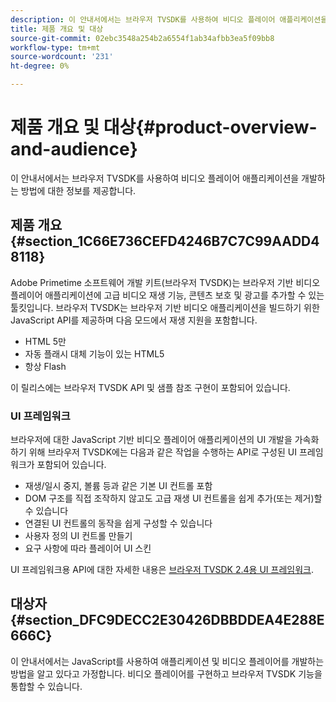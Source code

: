 ```yaml
---
description: 이 안내서에서는 브라우저 TVSDK를 사용하여 비디오 플레이어 애플리케이션을 개발하는 방법에 대한 정보를 제공합니다.
title: 제품 개요 및 대상
source-git-commit: 02ebc3548a254b2a6554f1ab34afbb3ea5f09bb8
workflow-type: tm+mt
source-wordcount: '231'
ht-degree: 0%

---
```


# 제품 개요 및 대상{#product-overview-and-audience}

이 안내서에서는 브라우저 TVSDK를 사용하여 비디오 플레이어 애플리케이션을 개발하는 방법에 대한 정보를 제공합니다.

## 제품 개요 {#section_1C66E736CEFD4246B7C7C99AADD48118}

Adobe Primetime 소프트웨어 개발 키트(브라우저 TVSDK)는 브라우저 기반 비디오 플레이어 애플리케이션에 고급 비디오 재생 기능, 콘텐츠 보호 및 광고를 추가할 수 있는 툴킷입니다. 브라우저 TVSDK는 브라우저 기반 비디오 애플리케이션을 빌드하기 위한 JavaScript API를 제공하며 다음 모드에서 재생 지원을 포함합니다.

* HTML 5만
* 자동 플래시 대체 기능이 있는 HTML5
* 항상 Flash

이 릴리스에는 브라우저 TVSDK API 및 샘플 참조 구현이 포함되어 있습니다.

### UI 프레임워크

브라우저에 대한 JavaScript 기반 비디오 플레이어 애플리케이션의 UI 개발을 가속화하기 위해 브라우저 TVSDK에는 다음과 같은 작업을 수행하는 API로 구성된 UI 프레임워크가 포함되어 있습니다.

* 재생/일시 중지, 볼륨 등과 같은 기본 UI 컨트롤 포함
* DOM 구조를 직접 조작하지 않고도 고급 재생 UI 컨트롤을 쉽게 추가(또는 제거)할 수 있습니다
* 연결된 UI 컨트롤의 동작을 쉽게 구성할 수 있습니다
* 사용자 정의 UI 컨트롤 만들기
* 요구 사항에 따라 플레이어 UI 스킨

UI 프레임워크용 API에 대한 자세한 내용은 [브라우저 TVSDK 2.4용 UI 프레임워크](https://help.adobe.com/en_US/primetime/api/psdk/btvsdk-ui-framework/index.html).

## 대상자 {#section_DFC9DECC2E30426DBBDDEA4E288E666C}

이 안내서에서는 JavaScript를 사용하여 애플리케이션 및 비디오 플레이어를 개발하는 방법을 알고 있다고 가정합니다. 비디오 플레이어를 구현하고 브라우저 TVSDK 기능을 통합할 수 있습니다.
